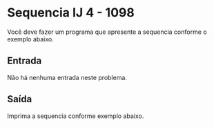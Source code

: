 # Sequencia IJ 4 - 1098

Você deve fazer um programa que apresente a sequencia conforme o exemplo abaixo.

## Entrada
Não há nenhuma entrada neste problema.

## Saída
Imprima a sequencia conforme exemplo abaixo.

